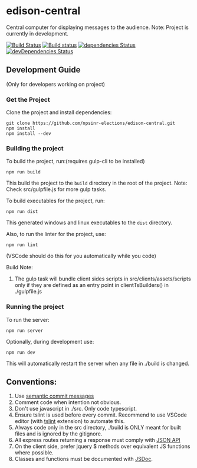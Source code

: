 # edison-central 
Central computer for displaying messages to the audience.
Note: Project is currently in development.

[![Build Status](https://travis-ci.org/npsinr-elections/edison-central.svg?branch=master)](https://travis-ci.org/npsinr-elections/edison-central)
[![Build status](https://ci.appveyor.com/api/projects/status/7mkchi7hrh0yxlm7?svg=true)](https://ci.appveyor.com/project/npsinr-elections/edison-central)
[![dependencies Status](https://david-dm.org/npsinr-elections/edison-central/status.svg)](https://david-dm.org/npsinr-elections/edison-central)
[![devDependencies Status](https://david-dm.org/npsinr-elections/edison-central/dev-status.svg)](https://david-dm.org/npsinr-elections/edison-central?type=dev)

## Development Guide
(Only for developers working on project)
### Get the Project
Clone the project and install dependencies:
```
git clone https://github.com/npsinr-elections/edison-central.git
npm install
npm install --dev
```

### Building the project
To build the project, run:(requires gulp-cli to be installed)
```
npm run build
```
This build the project to the `build` directory in the root of the project.
Note: Check src/gulpfile.js for more gulp tasks.

To build executables for the project, run:
```
npm run dist
```
This generated windows and linux executables to the `dist` directory.

Also, to run the linter for the project, use:
```
npm run lint
```
(VSCode should do this for you automatically while you code)

Build Note:
1. The gulp task will bundle client sides scripts in src/clients/assets/scripts only if they are defined as an entry point in clientTsBuilders() in ./gulpfile.js

### Running the project
To run the server:
```
npm run server
```

Optionally, during development use:
```
npm run dev
```

This will automatically restart the server when any file in ./build is changed.

## Conventions:
1. Use [semantic commit messages](https://seesparkbox.com/foundry/semantic_commit_messages)
2. Comment code when intention not obvious.
3. Don't use javascript in ./src. Only code typescript.
4. Ensure tslint is used before every commit. Recommend to use VSCode editor (with [tslint](https://marketplace.visualstudio.com/items?itemName=eg2.tslint) extension) to automate this.
5. Always code only in the src directory, ./build is ONLY meant for built files and is ignored by the gitignore.
6. All express routes returning a response must comply with [JSON API](http://jsonapi.org/format/)
7. On the client side, prefer jquery $ methods over equivalent JS functions where possible. 
8. Classes and functions must be documented with [JSDoc](http://usejsdoc.org/).
